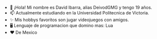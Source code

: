 - 👋 ¡Hola! Mi nombre es David Ibarra, alias DeivodGMG y tengo 19 años.
- 📫 Actualmente estudiando en la Universidad Politecnica de Victoria.
- ✨ Mis hobbys favoritos son jugar videojuegos con amigos.
- 🖥️ Lenguaje de programacion que domino mas: Lua
- ❤️ De Mexico
